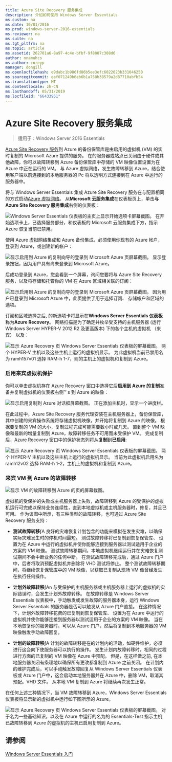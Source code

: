 ```yaml
---
title: Azure Site Recovery 服务集成
description: 介绍如何使用 Windows Server Essentials
ms.custom: na
ms.date: 10/01/2016
ms.prod: windows-server-2016-essentials
ms.reviewer: na
ms.suite: na
ms.tgt_pltfrm: na
ms.topic: article
ms.assetid: 262701a6-8a97-4c4e-bfbf-9f8007c308d6
author: nnamuhcs
ms.author: coreyp
manager: dongill
ms.openlocfilehash: e9dabc1b986fd86b5ee3efc6022023b331046250
ms.sourcegitcommit: eaf071249b6eb6b1a758b38579a2d87710abfb54
ms.translationtype: MT
ms.contentlocale: zh-CN
ms.lasthandoff: 05/31/2019
ms.locfileid: "66433951"
---
```

# <a name="azure-site-recovery-services-integration"></a>Azure Site Recovery 服务集成

>适用于：Windows Server 2016 Essentials

[Azure Site Recovery 服务](https://docs.microsoft.com/azure/site-recovery/)到 Azure 的备份保管库是由启用的虚拟机 (VM) 的实时复制的 Microsoft Azure 提供的服务。 在的服务器或站点已关闭由于硬件或其他故障，你可以故障转移到 Azure 备份保管库中存储的 VM 映像位置设置为在 Azure 中正在运行的 VM。 与 Azure 虚拟网络，发生故障转移到 Azure，结合使用客户端以前连接到的本地服务器的 Pc 将以透明方式连接到在 Azure 中运行的服务器中。

将与 Windows Server Essentials 集成 Azure Site Recovery 服务在与配置相同的方式启动[Azure 虚拟网络](azure-virtual-network-integration.md)。 从**Microsoft 云服务集成**在仪表板页上，单击**与 Azure Site Recovery 服务集成**右侧的仪表板：

![Windows Server Essentials 仪表板的主页上显示开始选项卡屏幕截图。 在开始选项卡上，已选择服务部分，和仪表板的 Microsoft 云服务集成下方，指示 Azure 恢复当前已禁用。](media/azure-site-recovery-1.PNG)

使用 Azure 虚拟网络集成和 Azure 备份集成，必须使用你现有的 Azure 帐户，登录到 Azure，或创建新的帐户：

![显示启用到 Azure 的复制向导的登录到 Microsoft Azure 页屏幕截图。 显示登录按钮，因为用户具有尚未登录到 Microsoft Azure。](media/azure-site-recovery-2.PNG)

后成功登录到 Azure，您会看到一个屏幕，询问您要将与 Azure Site Recovery 服务，以及将存储和托管你的 VM 在 Azure 区域相关联的订阅：

![显示启用到 Azure 的复制向导的登录到 Microsoft Azure 页屏幕截图。 因为用户已登录到 Microsoft Azure 中，此页提供了用于选择订阅、 存储帐户和区域的选项。](media/azure-site-recovery-3.PNG)

订阅和区域选择之后, 的新选项卡将显示在**Windows Server Essentials 仪表板**称为**Azure Recovery**。 网络扫描是为了确定并枚举受支持的主机服务器 (运行 Windows Server HYPER-V 2012 R2 及更高版本) 下的各个主机的虚拟机 （来宾） 以及：

![显示 Azure Recovery 页 Windows Server Essentials 仪表板的屏幕截图。 两个 HYPER-V 主机以及这些主机上运行的虚拟机显示。 为此虚拟机当前已禁用名为 ramh157v01 选择 RAM-h 1-7，则的主机上的虚拟机和复制到 Azure。](media/azure-site-recovery-4.PNG)

### <a name="enabling-guest-virtual-machines-for-protection"></a>启用来宾虚拟机保护

你可以单击虚拟机存在 Azure Recovery 窗口中选择它后**启用到 Azure 的复制**准备并复制虚拟机的仪表板右侧™ s 到 Azure 的映像：

![显示启用复制到 Azure 对话框屏幕截图。 正在添加主机时，显示一个进度栏。](media/azure-site-recovery-5.PNG)

在此过程中，Azure Site Recovery 服务代理安装在主机服务器上，备份保管库，其中创建的来宾操作系统将存储虚拟机映像，并开始将复制到 Azure 的映像。 根据要复制的 VM 的大小，复制过程完成可能需要数小时或几天。 直到整个 VM 映像和最新的增量复制到 Azure，故障转移任务不可用而未受保护 VM。 完成复制后，Azure Recovery 窗口中的保护状态列将从**复制**到**已启用**:

![显示 Azure Recovery 页 Windows Server Essentials 仪表板的屏幕截图。 两个 HYPER-V 主机以及这些主机上运行的虚拟机显示。 当前为此虚拟机启用名为 ramh12v02 选择 RAM-h 1-2，主机上的虚拟机和复制到 Azure。](media/azure-site-recovery-6.PNG)

### <a name="failover-of-a-guest-vm-to-azure"></a>来宾 VM 到 Azure 的故障转移

![显示 VM 的故障转移到 Azure 的页的屏幕截图。](media/azure-site-recovery-7.PNG)

虚拟机的受保护的失败或主机服务器上失败，故障转移到 Azure 的受保护的虚拟机运行可完成以保持业务连续性，直到本地虚拟机或主机服务器时，修复，并且已可用。 作为该图中所示，有三种类型的故障转移，也可通过 Azure Site Recovery 服务支持：

-   **测试故障转移**ƒA 良好的灾难恢复计划包含的功能来模拟在发生灾难，以确保实际灾难发生时的停机时间最短。 测试故障转移将已复制到恢复保管库、 设置为在 Azure 中运行的虚拟机并使你能够连接到服务器以测试适用于企业的方案的 VM 映像。 测试故障转移期间，本地虚拟机继续运行并在灾难恢复测试期间不会中断业务的任何中断。 在测试故障转移完成后，通过 Azure 门户中，后者将取消预配虚拟机并删除将 VHD 测试将停止。 整个测试故障转移期间，将继续恢复保管库中的 VM 映像，以获取已复制从现场 VM 像曾经发生在执行任何操作。

-   **计划外故障转移**ƒAn 与受保护的主机服务器或主机服务器上运行的虚拟机的实际错误时，会发生计划外故障转移。 在故障转移是 Windows Server Essentials 仪表板中，手动触发或发生故障的服务器本身，运行 Windows Server Essentials 的服务器是否可以触发从 Azure 门户直接。 在这种情况下，计划外故障转移花费的已复制到恢复保管库、 设置为在 Azure 中运行的虚拟机并使你能够连接到服务器以测试适用于企业的方案的 VM 映像。 当在本地恢复你的服务器时，可以从 Azure 门户，然后将复制到本地服务器的 VM 映像触发手动故障回复。

-   **计划的故障转移**ƒA 计划的故障转移是在的计划内的活动，如硬件维护，必须进行这会向下使服务器可以执行的操作。 发生计划内故障转移时，相同的过程进行方面的已复制的 VM 映像在 Azure 中预配。 但是，在这样做之前, 在本地服务器关闭有条理地以确保所有更改都复制到 Azure 之前关闭。 在计划内的维护完成后，可以手动触发故障回复从 Windows Server Essentials 仪表板或 Azure 门户中，这会启动本地服务器并在 Azure 中，删除 VM，取消其预配。VHD 文件。 从本地 VM 复制到 Azure 将继续再次发生正常。

在任何上述三种情况下，当 VM 故障转移到 Azure，Windows Server Essentials 仪表板将显示新的虚拟机中运行如下图所示的 Azure。

![显示 Azure Recovery 页 Windows Server Essentials 仪表板的屏幕截图。 对于名为一些基础知识，以及在 Azure 中运行的名为的 Essentials-Test 指示主机已故障转移到 Azure 的虚拟机的主机已启用复制到 Azure。](media/azure-site-recovery-8.PNG)

<a name="see-also"></a>请参阅
--------
[Windows Server Essentials 入门](get-started.md)
